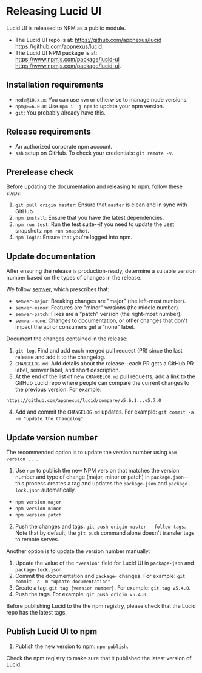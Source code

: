 # Releasing Lucid UI

Lucid UI is released to NPM as a public module.

- The Lucid UI repo is at: https://github.com/appnexus/lucid <https://github.com/appnexus/lucid>.
- The Lucid UI NPM package is at: https://www.npmjs.com/package/lucid-ui <https://www.npmjs.com/package/lucid-ui>.

## Installation requirements

- `node@10.x.x`: You can use `nvm` or otherwise to manage node versions.
- `npm@>=6.0.0`: Use `npm i -g npm` to update your npm version.
- `git`: You probably already have this.

## Release requirements

- An authorized corporate npm account.
- `ssh` setup on GitHub. To check your credentials: `git remote -v`.

## Prerelease check

Before updating the documentation and releasing to npm, follow these steps:

1. `git pull origin master`: Ensure that `master` is clean and in sync with GitHub.
2. `npm install`: Ensure that you have the latest dependencies.
3. `npm run test`: Run the test suite--if you need to update the Jest snapshots: `npm run snapshot`.
4. `npm login`: Ensure that you're logged into npm.

## Update documentation

After ensuring the release is production-ready, determine a suitable version number based on the types of changes in the release.

We follow [semver](https://semver.org/), which prescribes that:

- `semver-major`: Breaking changes are "major" (the left-most number).
- `semver-minor`: Features are "minor" versions (the middle number).
- `semver-patch`: Fixes are a "patch" version (the right-most number).
- `semver-none`: Changes to documentation, or other changes that don't impact the api or consumers get a "none" label.

Document the changes contained in the release:

1. `git log`. Find and add each merged pull request (PR) since the last release and add it to the changelog.
2. `CHANGELOG.md`: Add details about the release--each PR gets a GitHub PR label, semver label, and short description.
3. At the end of the list of new `CHANGELOG.md` pull requests, add a link to the GitHub Lucid repo where people can compare the current changes to the previous version. For example:

```
https://github.com/appnexus/lucid/compare/v5.6.1...v5.7.0
```

4. Add and commit the `CHANGELOG.md` updates. For example: `git commit -a -m "update the Changelog"`.

## Update version number

The recommended option is to update the version number using `npm version ...`.

1. Use `npm` to publish the new NPM version that matches the version number and type of change (major, minor or patch) in `package.json`--this process creates a tag and updates the `package-json` and `package-lock.json` automatically.

- `npm version major`
- `npm version minor`
- `npm version patch`

2. Push the changes and tags: `git push origin master --follow-tags`. Note that by default, the `git push` command alone doesn't transfer tags to remote serves.

Another option is to update the version number manually:

1. Update the value of the `"version"` field for Lucid UI in `package-json` and `package-lock.json`.
2. Commit the documentation and `package-` changes. For example: `git commit -a -m "update documentation"`
3. Create a tag: `git tag {version number}`. For example: `git tag v5.4.0`.
4. Push the tags. For example: `git push origin v5.4.0`.

Before publishing Lucid to the the npm registry, please check that the Lucid repo has the latest tags.

## Publish Lucid UI to npm

1. Publish the new version to npm: `npm publish`.

Check the npm registry to make sure that it published the latest version of Lucid.
